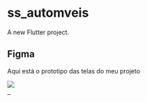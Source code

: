 # ss_automveis

A new Flutter project.

## Figma

Aqui está o prototipo das telas do meu projeto
<div> 
<a href="https://www.instagram.com/luuann.pereira" target="_blank"><img src="https://img.shields.io/badge/-Figma-%23E4405F?style=for-the-badge&logo=instagram&logoColor=white">
</div>&nbsp;&nbsp;


